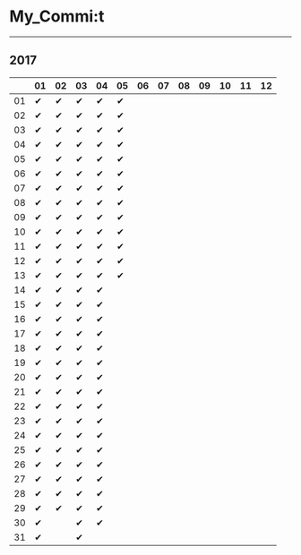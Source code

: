 # My_Commi:t

---

## 2017

|  |01|02|03|04|05|06|07|08|09|10|11|12|
|----|----|----|----|----|----|----|----|----|----|----|----|----|
|01|✔ |✔ |✔ |✔ |✔ |  |  |  |  |  |  |  |
|02|✔ |✔ |✔ |✔ |✔ |  |  |  |  |  |  |  |
|03|✔ |✔ |✔ |✔ |✔ |  |  |  |  |  |  |  |
|04|✔ |✔ |✔ |✔ |✔ |  |  |  |  |  |  |  |
|05|✔ |✔ |✔ |✔ |✔ |  |  |  |  |  |  |  |
|06|✔ |✔ |✔ |✔ |✔ |  |  |  |  |  |  |  |
|07|✔ |✔ |✔ |✔ |✔ |  |  |  |  |  |  |  |
|08|✔ |✔ |✔ |✔ |✔ |  |  |  |  |  |  |  |
|09|✔ |✔ |✔ |✔ |✔ |  |  |  |  |  |  |  |
|10|✔ |✔ |✔ |✔ |✔ |  |  |  |  |  |  |  |
|11|✔ |✔ |✔ |✔ |✔ |  |  |  |  |  |  |  |
|12|✔ |✔ |✔ |✔ |✔ |  |  |  |  |  |  |  |
|13|✔ |✔ |✔ |✔ |✔ |  |  |  |  |  |  |  |
|14|✔ |✔ |✔ |✔ |  |  |  |  |  |  |  |  |
|15|✔ |✔ |✔ |✔ |  |  |  |  |  |  |  |  |
|16|✔ |✔ |✔ |✔ |  |  |  |  |  |  |  |  |
|17|✔ |✔ |✔ |✔ |  |  |  |  |  |  |  |  |
|18|✔ |✔ |✔ |✔ |  |  |  |  |  |  |  |  |
|19|✔ |✔ |✔ |✔ |  |  |  |  |  |  |  |  |
|20|✔ |✔ |✔ |✔ |  |  |  |  |  |  |  |  |
|21|✔ |✔ |✔ |✔ |  |  |  |  |  |  |  |  |
|22|✔ |✔ |✔ |✔ |  |  |  |  |  |  |  |  |
|23|✔ |✔ |✔ |✔ |  |  |  |  |  |  |  |  |
|24|✔ |✔ |✔ |✔ |  |  |  |  |  |  |  |  |
|25|✔ |✔ |✔ |✔ |  |  |  |  |  |  |  |  |
|26|✔ |✔ |✔ |✔ |  |  |  |  |  |  |  |  |
|27|✔ |✔ |✔ |✔ |  |  |  |  |  |  |  |  |
|28|✔ |✔ |✔ |✔ |  |  |  |  |  |  |  |  |
|29|✔ |✔ |✔ |✔ |  |  |  |  |  |  |  |  |
|30|✔ |  |✔ |✔ |  |  |  |  |  |  |  |  |
|31|✔ |  |✔ |  |  |  |  |  |  |  |  |  |
